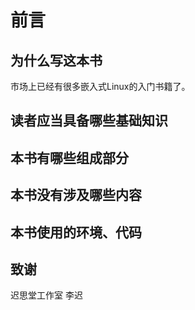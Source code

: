 # 前言

## 为什么写这本书
市场上已经有很多嵌入式Linux的入门书籍了。  

## 读者应当具备哪些基础知识

## 本书有哪些组成部分

## 本书没有涉及哪些内容

## 本书使用的环境、代码

## 致谢


迟思堂工作室 李迟 
